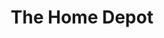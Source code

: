 ---
title: "The Home Depot"
url: /charlotte/the-home-depot-university-city-boulevard/
shop: Baumarkt
---